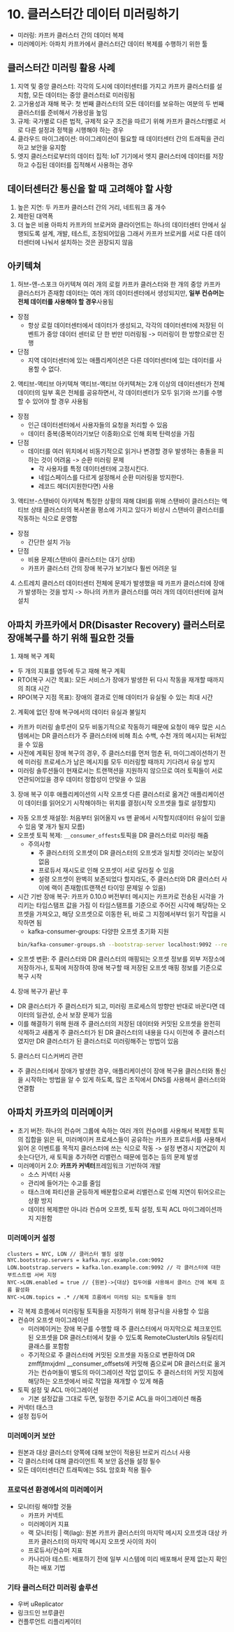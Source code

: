 # 10. 클러스터간 데이터 미러링하기
- 미러링: 카프카 클러스터 간의 데이터 복제
- 미러메이커: 아파치 카프카에서 클러스터간 데이터 복제를 수행하기 위한 툴
## 클러스터간 미러링 활용 사례
1. 지역 및 중앙 클러스터: 각각의 도시에 데이터센터를 가지고 카프카 클러스터를 설치함, 모든 데이터는 중앙 클러스터로 미러링됨
2. 고가용성과 재해 복구: 첫 번째 클러스터의 모든 데이터를 보유하는 여분의 두 번째 클러스터를 준비해서 가용성을 높임
3. 규제: 국가별로 다른 법적, 규제적 요구 조건을 따르기 위해 카프카 클러스터별로 서로 다른 설정과 정책을 시행해야 하는 경우
4. 클라우드 마이그레이션: 마이그레이션이 필요할 때 데이터센터 간의 트래픽을 관리하고 보안을 유지함
5. 엣지 클러스터로부터의 데이터 집적: IoT 기기에서 엣지 클러스터에 데이터를 저장하고 수집된 데이터를 집적해서 사용하는 경우
## 데이터센터간 통신을 할 때 고려해야 할 사항
1. 높은 지연: 두 카프카 클러스터 간의 거리, 네트워크 홉 개수
2. 제한된 대역폭
3. 더 높은 비용
아파치 카프카의 브로커와 클라이언트는 하나의 데이터센터 안에서 실행되도록 설계, 개발, 테스트, 조정되어있음
그래서 카프카 브로커를 서로 다른 데이터센터에 나눠서 설치하는 것은 권장되지 않음
## 아키텍쳐
1. 허브-앤-스포크 아키텍쳐
여러 개의 로컬 카프카 클러스터와 한 개의 중앙 카프카 클러스터가 존재함
데이터는 여러 개의 데이터센터에서 생성되지만, **일부 컨슈머는 전체 데이터를 사용해야 할 경우**사용됨
- 장점
  - 항상 로컬 데이터센터에서 데이터가 생성되고, 각각의 데이터센터에 저장된 이벤트가 중앙 데이터 센터로 단 한 번만 미러링됨 -> 미러링이 한 방향으로만 진행
- 단점
  - 지역 데이터센터에 있는 애플리케이션은 다른 데이터센터에 있는 데이터를 사용할 수 없다.
2. 액티브-액티브 아키텍쳐
액티브-액티브 아키텍쳐는 2개 이상의 데이터센터가 전체 데이터의 일부 혹은 전체를 공유하면서, 각 데이터센터가 모두 읽기와 쓰기를 수행할 수 있어야 할 경우 사용됨
- 장점
  - 인근 데이터센터에서 사용자들의 요청을 처리할 수 있음
  - 데이터 중복(중복이라기보단 이중화)으로 인해 회복 탄력성을 가짐
- 단점
  - 데이터를 여러 위치에서 비동기적으로 읽거나 변경할 경우 발생하는 충돌을 피하는 것이 어려움
  -> 순환 미러링 문제
    - 각 사용자를 특정 데이터센터에 고정시킨다.
    - 네임스페이스를 다르게 설정해서 순환 미러링을 방지한다.
    - 레코드 헤더(지원한다면) 사용
3. 액티브-스탠바이 아키텍쳐
특정한 상황의 재해 대비를 위해 스탠바이 클러스터는 액티브 상태 클러스터의 복사본을 평소에 가지고 있다가 비상시 스탠바이 클러스터를 작동하는 식으로 운영함
- 장점
  - 간단한 설치 가능
- 단점
  - 비용 문제(스탠바이 클러스터는 대기 상태)
  - 카프카 클러스터 간의 장애 복구가 보기보다 훨씬 어려운 일
4. 스트레치 클러스터
데이터센터 전체에 문제가 발생했을 때 카프카 클러스터에 장애가 발생하는 것을 방지 -> 하나의 카프카 클러스터를 여러 개의 데이터센터에 걸쳐 설치
## 아파치 카프카에서 DR(Disaster Recovery) 클러스터로 장애복구를 하기 위해 필요한 것들
1. 재해 복구 계획
  - 두 개의 지표를 염두에 두고 재해 복구 계획
  - RTO(복구 시간 목표): 모든 서비스가 장애가 발생한 뒤 다시 작동을 재개할 때까지의 최대 시간
  - RPO(복구 지점 목표): 장애의 결과로 인해 데이터가 유실될 수 있는 최대 시간
2. 계획에 없던 장애 복구에서의 데이터 유실과 불일치
  - 카프카 미러링 솔루션이 모두 비동기적으로 작동하기 때문에 요청이 매우 많은 시스템에서는 DR 클러스터가 주 클러스터에 비해 최소 수백, 수천 개의 메시지는 뒤쳐있을 수 있음
  - 사전에 계획된 장애 복구의 경우, 주 클러스터를 먼저 멈춘 뒤, 마이그레이션하기 전에 미러링 프로세스가 남은 메시지를 모두 미러링할 때까지 기다려서 유실 방지
  - 미러링 솔루션들이 현재로서는 트랜잭션을 지원하지 않으므로 여러 토픽들이 서로 연관되어있을 경우 데이터 정합성이 안맞을 수 있음
3. 장애 복구 이후 애플리케이션의 시작 오프셋
  다른 클러스터로 옮겨간 애플리케이션이 데이터를 읽어오기 시작해야하는 위치를 결정(시작 오프셋을 뭘로 설정할지)
  - 자동 오프셋 재설정: 처음부터 읽어올지 vs 맨 끝에서 시작할지(데이터 유실이 있을 수 있음 몇 개가 될지 모름)
  - 오프셋 토픽 복제: `__consumer_offests`토픽을 DR 클러스터로 미러링 해줌
    - 주의사항
      - 주 클러스터의 오프셋이 DR 클러스터의 오프셋과 일치할 것이라는 보장이 없음
      - 프로듀서 재시도로 인해 오프셋이 서로 달라질 수 있음
      - 설령 오프셋이 완벽히 보존되었다 할지라도, 주 클러스터와 DR 클러스터 사이에 랙이 존재함(트랜잭션 타이밍 문제일 수 있음)
  - 시간 기반 장애 복구: 카프카 0.10.0 버전부터 메시지는 카프카로 전송된 시각을 가리키는 타임스탬프 값을 가짐 이 타임스탬프를 기준으로 주어진 시각에 해당하는 오프셋을 가져오고, 해당 오프셋으로 이동한 뒤, 바로 그 지점에서부터 읽기 작업을 시작하면 됨
    - kafka-consumer-groups: 다양한 오프셋 초기화 지원
    ```bash
    bin/kafka-consumer-groups.sh --bootstrap-server localhost:9092 --reset-offsets --all-topics --group my-group --to-datetime ~ --execute
    ```
  - 오프셋 변환: 주 클러스터와 DR 클러스터의 매핑되는 오프셋 정보를 외부 저장소에 저장하거나, 토픽에 저장하여 장애 복구할 때 저장된 오프셋 매핑 정보를 기준으로 복구 시작
4. 장애 복구가 끝난 후
- DR 클러스터가 주 클러스터가 되고, 미러링 프로세스의 방향만 반대로 바꾼다면 데이터의 일관성, 순서 보장 문제가 있음
- 이를 해결하기 위해 원래 주 클러스터의 저장된 데이터와 커밋된 오프셋을 완전히 삭제하고 새롭게 주 클러스터가 된 DR 클러스터의 내용을 다시 이전에 주 클러스터 였지만 DR 클러스터가 된 클러스터로 미러링해주는 방법이 있음
5. 클러스터 디스커버리 관련
- 주 클러스터에서 장애가 발생한 경우, 애플리케이션이 장애 복구용 클러스터와 통신을 시작하는 방법을 알 수 있게 하도록, 많은 조직에서 DNS를 사용해서 클러스터와 연결함
## 아파치 카프카의 미러메이커
- 초기 버전: 하나의 컨슈머 그룹에 속하는 여러 개의 컨슈머를 사용해서 복제할 토픽의 집합을 읽은 뒤, 미러메이커 프로세스들이 공유하는 카프카 프로듀서를 사용해서 읽어 온 이벤트를 목적지 클러스터에 쓰는 식으로 작동 -> 설정 변경시 지연값이 치솟는다던가, 새 토픽을 추가하면 리밸런스 때문에 멈추는 등의 문제 발생
- 미러메이커 2.0: **카프카 커넥터**프레임워크 기반하여 개발
  - 소스 커넥터 사용
  - 관리에 들어가는 수고를 줄임
  - 태스크에 파티션을 균등하게 배분함으로써 리밸런스로 인해 지연이 튀어오르는 상황 방지
  - 데이터 복제뿐만 아니라 컨슈머 오프켓, 토픽 설정, 토픽 ACL 마이그레이션까지 지원함
### 미러메이커 설정
```properties
clusters = NYC, LON // 클러스터 별칭 설정
NYC.bootstrap.servers = kafka.nyc.example.com:9092
LON.bootstrap.servers = kafka.lon.example.com:9092 // 각 클러스터에 대한 부트스트랩 서버 지정
NYC->LON.enabled = true // {원본}->{대상} 접두어를 사용해서 클러스 간에 복제 흐름 활성화
NYC->LON.topics = .* //복제 흐름에서 미러링 되는 토픽들을 정의
```
- 각 복제 흐름에서 미러링될 토픽들을 지정하기 위해 정규식을 사용할 수 있음
- 컨슈머 오프셋 마이그레이션
  - 미러메이커는 장애 복구를 수행할 때 주 클러스터에서 마지막으로 체크포인트된 오프셋을 DR 클러스터에서 찾을 수 있도록 RemoteClusterUtils 유틸리티 클래스를 포함함
  - 주기적으로 주 클러스터에 커밋된 오프셋을 자동으로 변환하여 DR zmffjtmxjdml __consumer_offsets에 커밋해 줌으로써 DR 클러스터로 옮겨가는 컨슈머들이 별도의 마이그레이션 작업 없이도 주 클러스터의 커밋 지점에 해당하는 오프셋에서 바로 작업을 재개할 수 있게 해줌
- 토픽 설정 및 ACL 마이그레이션
  - 기본 설정값을 그대로 두면, 일정한 주기로 ACL을 마이그레이션 해줌
- 커넥터 태스크
- 설정 접두어
### 미러메이커 보안
- 원본과 대상 클러스터 양쪽에 대해 보안이 적용된 브로커 리스너 사용
- 각 클러스터에 대해 클라이언트 쪽 보안 옵션들 설정 필수
- 모든 데이터센터간 트래픽에는 SSL 암호화 적용 필수
### 프로덕션 환경에서의 미러메이커
- 모니터링 해야할 것들
  - 카프카 커넥트
  - 미러메이커 지표
  - 랙 모니터링
    | 랙(lag): 원본 카프카 클러스터의 마지막 메시지 오프셋과 대상 카프카 클러스터의 마지막 메시지 오프셋 사이의 차이
  - 프로듀서/컨슈머 지표
  - 카나리아 테스트: 배포하기 전에 일부 시스템에 미리 배포해서 문제 없는지 확인하는 배포 기법
### 기타 클러스터간 미러링 솔루션
- 우버 uReplicator
- 링크드인 브루클린
- 컨플루언트 리플리케이터
